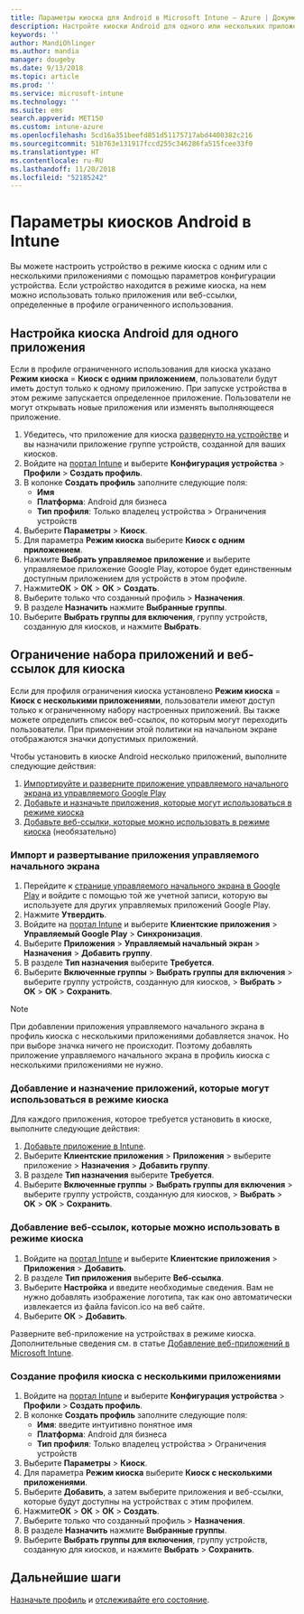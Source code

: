 ```yaml
---
title: Параметры киоска для Android в Microsoft Intune — Azure | Документы Майкрософт
description: Настройте киоски Android для одного или нескольких приложений.
keywords: ''
author: MandiOhlinger
ms.author: mandia
manager: dougeby
ms.date: 9/13/2018
ms.topic: article
ms.prod: ''
ms.service: microsoft-intune
ms.technology: ''
ms.suite: ems
search.appverid: MET150
ms.custom: intune-azure
ms.openlocfilehash: 5cd16a351beefd851d51175717abd4400382c216
ms.sourcegitcommit: 51b763e131917fccd255c346286fa515fcee33f0
ms.translationtype: HT
ms.contentlocale: ru-RU
ms.lasthandoff: 11/20/2018
ms.locfileid: "52185242"
---
```

# <a name="kiosk-settings-for-android-devices-in-intune"></a>Параметры киосков Android в Intune

Вы можете настроить устройство в режиме киоска с одним или с несколькими приложениями с помощью параметров конфигурации устройства. Если устройство находится в режиме киоска, на нем можно использовать только приложения или веб-ссылки, определенные в профиле ограниченного использования. 

## <a name="restrict-an-android-kiosk-device-to-a-single-app"></a>Настройка киоска Android для одного приложения

Если в профиле ограниченного использования для киоска указано **Режим киоска** = **Киоск с одним приложением**, пользователи будут иметь доступ только к одному приложению. При запуске устройства в этом режиме запускается определенное приложение. Пользователи не могут открывать новые приложения или изменять выполняющееся приложение.

1. Убедитесь, что приложение для киоска [развернуто на устройстве](apps-deploy.md) и вы назначили приложение группе устройств, созданной для ваших киосков.
2. Войдите на [портал Intune](https://portal.azure.com) и выберите **Конфигурация устройства** > **Профили** > **Создать профиль**.
3. В колонке **Создать профиль** заполните следующие поля:
     - **Имя**
     - **Платформа**: Android для бизнеса
     - **Тип профиля**: Только владелец устройства > Ограничения устройств
4. Выберите **Параметры** > **Киоск**.
5. Для параметра **Режим киоска** выберите **Киоск с одним приложением**.
6. Нажмите **Выбрать управляемое приложение** и выберите управляемое приложение Google Play, которое будет единственным доступным приложением для устройств в этом профиле.
7. Нажмите**ОК** > **ОК** > **ОК** > **Создать**.
8. Выберите только что созданный профиль > **Назначения**.
9. В разделе **Назначить** нажмите **Выбранные группы**.
10. Выберите **Выбрать группы для включения**, группу устройств, созданную для киосков, и нажмите **Выбрать**.

## <a name="restrict-a-kiosk-device-to-a-set-of-apps-or-web-links"></a>Ограничение набора приложений и веб-ссылок для киоска

Если для профиля ограничения киоска установлено **Режим киоска** = **Киоск с несколькими приложениями**, пользователи имеют доступ только к ограниченному набору настроенных приложений. Вы также можете определить список веб-ссылок, по которым могут переходить пользователи. При применении этой политики на начальном экране отображаются значки допустимых приложений.

Чтобы установить в киоске Android несколько приложений, выполните следующие действия:

1. [Импортируйте и разверните приложение управляемого начального экрана из управляемого Google Play](#import-and-deploy-the-managed-home-screen-app)
2. [Добавьте и назначьте приложения, которые могут использоваться в режиме киоска](#add-and-assign-apps-that-can-be-used-in-kiosk-mode)
3. [Добавьте веб-ссылки, которые можно использовать в режиме киоска](#add-web-links-that-can-be-used-in-kiosk-mode) (необязательно)

### <a name="import-and-deploy-the-managed-home-screen-app"></a>Импорт и развертывание приложения управляемого начального экрана

1. Перейдите к [странице управляемого начального экрана в Google Play](https://play.google.com/work/apps/details?id=com.microsoft.launcher.enterprise) и войдите с помощью той же учетной записи, которую вы используете для других управляемых приложений Google Play.
2. Нажмите **Утвердить**.
3. Войдите на [портал Intune](https://portal.azure.com) и выберите **Клиентские приложения** > **Управляемый Google Play** > **Синхронизация**.
4. Выберите **Приложения** > **Управляемый начальный экран** > **Назначения** > **Добавить группу**.
5. В разделе **Тип назначения** выберите **Требуется**.
6. Выберите **Включенные группы** > **Выбрать группы для включения** > выберите группу устройств, созданную для киосков, > **Выбрать** > **OK** > **OK** > **Сохранить**.

> [!NOTE]
> При добавлении приложения управляемого начального экрана в профиль киоска с несколькими приложениями добавляется значок. Но при выборе значка ничего не происходит. Поэтому добавлять приложение управляемого начального экрана в профиль киоска с несколькими приложениями не нужно.

### <a name="add-and-assign-apps-that-can-be-used-in-kiosk-mode"></a>Добавление и назначение приложений, которые могут использоваться в режиме киоска

Для каждого приложения, которое требуется установить в киоске, выполните следующие действия:

1. [Добавьте приложение в Intune](store-apps-android.md).
2. Выберите **Клиентские приложения** > **Приложения** > выберите приложение > **Назначения** > **Добавить группу**.
3. В разделе **Тип назначения** выберите **Требуется**.
4. Выберите **Включенные группы** > **Выбрать группы для включения** > выберите группу устройств, созданную для киосков, > **Выбрать** > **OK** > **OK** > **Сохранить**.

### <a name="add-web-links-that-can-be-used-in-kiosk-mode"></a>Добавление веб-ссылок, которые можно использовать в режиме киоска

1. Войдите на [портал Intune](https://portal.azure.com) и выберите **Клиентские приложения** > **Приложения** > **Добавить**.
2. В разделе **Тип приложения** выберите **Веб-ссылка**.
3. Выберите **Настройка** и введите необходимые сведения. Вам не нужно добавлять изображение логотипа, так как оно автоматически извлекается из файла favicon.ico на веб сайте.
4. Выберите **ОК** > **Добавить**.

Разверните веб-приложение на устройствах в режиме киоска. Дополнительные сведения см. в статье [Добавление веб-приложений в Microsoft Intune](web-app.md).

### <a name="create-a-multi-app-kiosk-profile"></a>Создание профиля киоска с несколькими приложениями

1. Войдите на [портал Intune](https://portal.azure.com) и выберите **Конфигурация устройства** > **Профили** > **Создать профиль**.
3. В колонке **Создать профиль** заполните следующие поля:
     - **Имя**: введите интуитивно понятное имя
     - **Платформа**: Android для бизнеса
     - **Тип профиля**: Только владелец устройства > Ограничения устройств
4. Выберите **Параметры** > **Киоск**.
5. Для параметра **Режим киоска** выберите **Киоск с несколькими приложениями**.
6. Выберите **Добавить**, а затем выберите приложения и веб-ссылки, которые будут доступны на устройствах с этим профилем.
7. Нажмите**ОК** > **ОК** > **ОК** > **Создать**.
8. Выберите только что созданный профиль > **Назначения**.
9. В разделе **Назначить** нажмите **Выбранные группы**.
10. Выберите **Выбрать группы для включения**, группу устройств, созданную для киосков, и нажмите **Выбрать** > **Сохранить**.

## <a name="next-steps"></a>Дальнейшие шаги
[Назначьте профиль](device-profile-assign.md) и [отслеживайте его состояние](device-profile-monitor.md).
